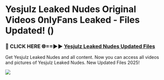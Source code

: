 # Yesjulz Leaked Nudes Original Videos 0nlyFans Leaked - Files Updated! ()

<h3>🔴 CLICK HERE 🌐==►► <a href="https://tinyurl.com/2p9ay9w9" rel="nofollow">Yesjulz Leaked Nudes Updated Files</a></h3>

Get Yesjulz Leaked Nudes and all content. Now you can access all videos and pictures of Yesjulz Leaked Nudes. New Updated Files 2025!

[![](https://i.imgur.com/KQgVmj3.gif)](https://tinyurl.com/2p9ay9w9)
